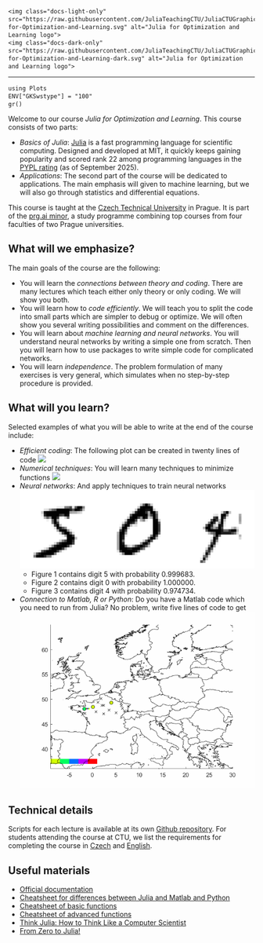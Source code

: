 ```@raw html
<img class="docs-light-only" src="https://raw.githubusercontent.com/JuliaTeachingCTU/JuliaCTUGraphics/main/logo/Julia-for-Optimization-and-Learning.svg" alt="Julia for Optimization and Learning logo">
<img class="docs-dark-only" src="https://raw.githubusercontent.com/JuliaTeachingCTU/JuliaCTUGraphics/main/logo/Julia-for-Optimization-and-Learning-dark.svg" alt="Julia for Optimization and Learning logo">
```
---

```@setup grsetup
using Plots
ENV["GKSwstype"] = "100"
gr()
```

Welcome to our course *Julia for Optimization and Learning*. This course consists of two parts:
- *Basics of Julia*: [Julia](https://julialang.org/) is a fast programming language for scientific computing. Designed and developed at MIT, it quickly keeps gaining popularity and scored rank 22 among programming languages in the [PYPL rating](https://pypl.github.io/PYPL.html) (as of September 2025).
- *Applications*: The second part of the course will be dedicated to applications. The main emphasis will given to machine learning, but we will also go through statistics and differential equations.

This course is taught at the [Czech Technical University](https://www.cvut.cz/en/) in Prague. It is part of the [prg.ai minor](https://prg.ai/minor/), a study programme combining top courses from four faculties of two Prague universities.


## What will we emphasize?

The main goals of the course are the following:
- You will learn the *connections between theory and coding*. There are many lectures which teach either only theory or only coding. We will show you both.
- You will learn how to *code efficiently*. We will teach you to split the code into small parts which are simpler to debug or optimize. We will often show you several writing possibilities and comment on the differences.
- You will learn about *machine learning and neural networks*. You will understand neural networks by writing a simple one from scratch. Then you will learn how to use packages to write simple code for complicated networks.
- You will learn *independence*. The problem formulation of many exercises is very general, which simulates when no step-by-step procedure is provided.


## What will you learn?

Selected examples of what you will be able to write at the end of the course include:
- *Efficient coding*: The following plot can be created in twenty lines of code
  ![](lecture_02/juliaset.gif)
- *Numerical techniques*: You will learn many techniques to minimize functions
  ![](lecture_08/anim1.gif)
- *Neural networks*: And apply techniques to train neural networks
  ![](lecture_11/nn_intro.svg)
  - Figure 1 contains digit 5 with probability 0.999683.
  - Figure 2 contains digit 0 with probability 1.000000.
  - Figure 3 contains digit 4 with probability 0.974734.
- *Connection to Matlab, R or Python*: Do you have a Matlab code which you need to run from Julia? No problem, write five lines of code to get
  ![](data/Video.gif)


## Technical details

Scripts for each lecture is available at its own [Github repository](https://github.com/JuliaTeachingCTU/Julia-for-Optimization-and-Learning-Scripts). For students attending the course at CTU, we list the requirements for completing the course in [Czech](https://cw.fel.cvut.cz/wiki/courses/b0b36jul/start) and [English](https://cw.fel.cvut.cz/wiki/courses/b0b36jul/en/start).


## Useful materials

- [Official documentation](https://docs.julialang.org/en/v1/)
- [Cheatsheet for differences between Julia and Matlab and Python](https://cheatsheets.quantecon.org/)
- [Cheatsheet of basic functions](https://cheatsheets.quantecon.org/julia-cheatsheet.html)
- [Cheatsheet of advanced functions](https://juliadocs.github.io/Julia-Cheat-Sheet/)
- [Think Julia: How to Think Like a Computer Scientist](https://benlauwens.github.io/ThinkJulia.jl/latest/book.html#chap01)
- [From Zero to Julia!](https://techytok.com/from-zero-to-julia/)
